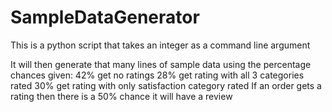 # SampleDataGenerator
This is a python script that takes an integer as a command line argument

It will then generate that many lines of sample data using the percentage chances given:
42% get no ratings
28% get rating with all 3 categories rated
30% get rating with only satisfaction category rated
If an order gets a rating then there is a 50% chance it will have a review
